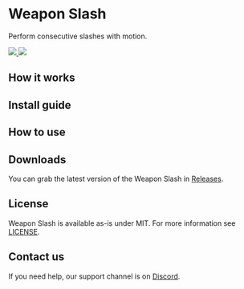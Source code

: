 <div>
  <h1>Weapon Slash</h1>
  <p>
     Perform consecutive slashes with motion.
  </p>
  <a href="https://github.com/VRLabs/Weapon-Slash/releases/latest">
    <img src="https://img.shields.io/github/v/release/VRLabs/Weapon-Slash.svg?style=flat-square">
  </a>
  <a href="https://github.com/VRLabs/Weapon-Slash/releases/latest">
    <img src="https://img.shields.io/badge/Unity-2019.4-green.svg?style=flat-square">
  </a>
  <br />
</div>

## How it works

## Install guide

## How to use

## Downloads

You can grab the latest version of the Weapon Slash in [Releases](https://github.com/VRLabs/Weapon-Slash/releases/latest).

## License

Weapon Slash is available as-is under MIT. For more information see [LICENSE](https://github.com/VRLabs/Weapon-Slash/blob/main/LICENSE).

## Contact us

If you need help, our support channel is on [Discord](https://discord.vrlabs.dev).
